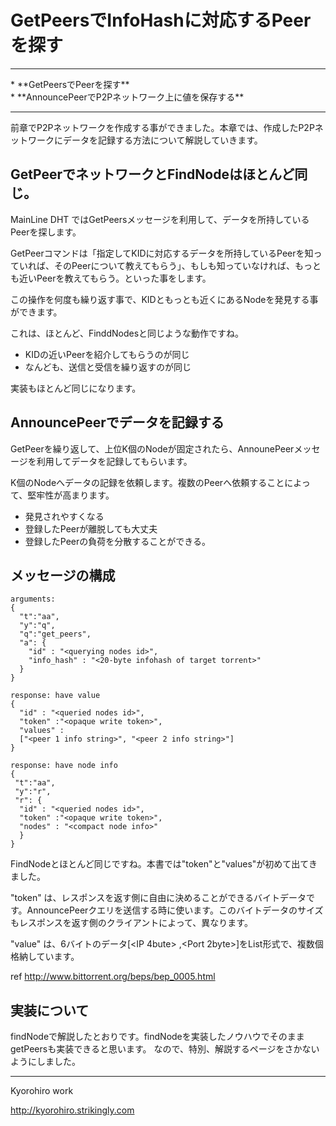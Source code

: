 # GetPeersでInfoHashに対応するPeerを探す
<hr>
* **GetPeersでPeerを探す**
<br>
* **AnnouncePeerでP2Pネットワーク上に値を保存する**
<br>
<hr>

前章でP2Pネットワークを作成する事ができました。本章では、作成したP2Pネットワークにデータを記録する方法について解説していきます。


## GetPeerでネットワークとFindNodeはほとんど同じ。

MainLine DHT ではGetPeersメッセージを利用して、データを所持しているPeerを探します。

GetPeerコマンドは「指定してKIDに対応するデータを所持しているPeerを知っていれば、そのPeerについて教えてもらう」、もしも知っていなければ、もっとも近いPeerを教えてもらう。といった事をします。

この操作を何度も繰り返す事で、KIDともっとも近くにあるNodeを発見する事ができます。

これは、ほとんど、FinddNodesと同じような動作ですね。
* KIDの近いPeerを紹介してもらうのが同じ
* なんども、送信と受信を繰り返すのが同じ

実装もほとんど同じになります。


## AnnouncePeerでデータを記録する

GetPeerを繰り返して、上位K個のNodeが固定されたら、AnnounePeerメッセージを利用してデータを記録してもらいます。

K個のNodeへデータの記録を依頼します。複数のPeerへ依頼することによって、堅牢性が高まります。

* 発見されやすくなる
* 登録したPeerが離脱しても大丈夫
* 登録したPeerの負荷を分散することができる。


## メッセージの構成

```
arguments:  
{
  "t":"aa",
  "y":"q",
  "q":"get_peers", 
  "a": {
    "id" : "<querying nodes id>", 
    "info_hash" : "<20-byte infohash of target torrent>"
  }
}

response: have value
{
  "id" : "<queried nodes id>",
  "token" :"<opaque write token>",
  "values" : 
  ["<peer 1 info string>", "<peer 2 info string>"]
}

response: have node info
{
 "t":"aa",
 "y":"r",
 "r": {
  "id" : "<queried nodes id>",
  "token" :"<opaque write token>",
  "nodes" : "<compact node info>"
  }
}
```

FindNodeとほとんど同じですね。本書では"token"と"values"が初めて出てきました。

"token" は、レスポンスを返す側に自由に決めることができるバイトデータです。AnnouncePeerクエリを送信する時に使います。このバイトデータのサイズもレスポンスを返す側のクライアントによって、異なります。

"value" は、6バイトのデータ[<IP 4bute> ,<Port 2byte>]をList形式で、複数個格納しています。


ref http://www.bittorrent.org/beps/bep_0005.html


## 実装について

findNodeで解説したとおりです。findNodeを実装したノウハウでそのままgetPeersも実装できると思います。
なので、特別、解説するページをさかないようにしました。



-------
Kyorohiro work

http://kyorohiro.strikingly.com
